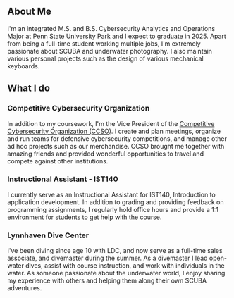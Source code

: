 ## About Me

I'm an integrated M.S. and B.S. Cybersecurity Analytics and Operations Major at Penn State University Park and I expect to graduate in 2025. Apart from being a full-time student working multiple jobs, I'm extremely passionate about SCUBA and underwater photography. I also maintain various personal projects such as the design of various mechanical keyboards.

## What I do

### Competitive Cybersecurity Organization

In addition to my coursework, I'm the Vice President of the [Competitive Cybersecurity Organization (CCSO)](https://ccso.psu.edu/). I create and plan meetings, organize and run teams for defensive cybersecurity competitions, and manage other ad hoc projects such as our merchandise. CCSO brought me together with amazing friends and provided wonderful opportunities to travel and compete against other institutions.

### Instructional Assistant - IST140

I currently serve as an Instructional Assistant for IST140, Introduction to application development. In addition to grading and providing feedback on programming assignments, I regularly hold office hours and provide a 1:1 environment for students to get help with the course.

### Lynnhaven Dive Center

I've been diving since age 10 with LDC, and now serve as a full-time sales associate, and divemaster during the summer. As a divemaster I lead open-water dives, assist with course instruction, and work with individuals in the water. As someone passionate about the underwater world, I enjoy sharing my experience with others and helping them along their own SCUBA adventures.
